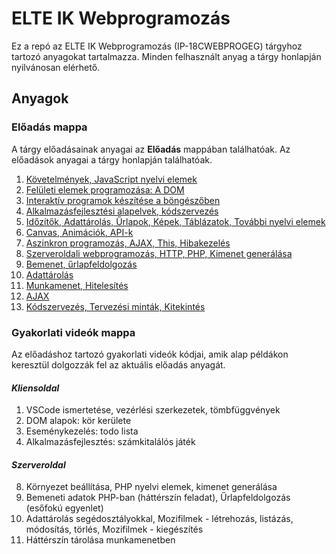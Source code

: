 # ELTE IK Webprogramozás

Ez a repó az ELTE IK Webprogramozás (IP-18CWEBPROGEG) tárgyhoz tartozó anyagokat tartalmazza. Minden felhasznált anyag a tárgy honlapján nyilvánosan elérhető.

## Anyagok
### Előadás mappa
A tárgy előadásainak anyagai az **Előadás** mappában találhatóak. Az előadások anyagai a tárgy honlapján találhatóak.
1. [Követelmények, JavaScript nyelvi elemek](http://webprogramozas.inf.elte.hu/webprog/lectures/01/#/)
2. [Felületi elemek programozása: A DOM](http://webprogramozas.inf.elte.hu/webprog/lectures/02/#/)
3. [Interaktív programok készítése a böngészőben](http://webprogramozas.inf.elte.hu/webprog/lectures/03/#/)
4. [Alkalmazásfejlesztési alapelvek, kódszervezés](http://webprogramozas.inf.elte.hu/webprog/lectures/04/#/)
5. [Időzítők, Adattárolás, Űrlapok, Képek, Táblázatok, További nyelvi elemek](http://webprogramozas.inf.elte.hu/webprog/lectures/05/#/)
6. [Canvas, Animációk, API-k](http://webprogramozas.inf.elte.hu/webprog/lectures/06/#/)
7. [Aszinkron programozás, AJAX, This, Hibakezelés](http://webprogramozas.inf.elte.hu/webprog/lectures/07/#/)
8. [Szerveroldali webprogramozás, HTTP, PHP, Kimenet generálása](http://webprogramozas.inf.elte.hu/webprog/lectures/08/#/)
9. [Bemenet, űrlapfeldolgozás](http://webprogramozas.inf.elte.hu/webprog/lectures/09/#/)
10. [Adattárolás](http://webprogramozas.inf.elte.hu/webprog/lectures/10/#/)
11. [Munkamenet, Hitelesítés](http://webprogramozas.inf.elte.hu/webprog/lectures/11/#/)
12. [AJAX](http://webprogramozas.inf.elte.hu/webprog/lectures/12/#/)
13. [Kódszervezés, Tervezési minták, Kitekintés](http://webprogramozas.inf.elte.hu/webprog/lectures/13/#/)

### Gyakorlati videók mappa
Az előadáshoz tartozó gyakorlati videók kódjai, amik alap példákon keresztül dolgozzák fel az aktuális előadás anyagát.

#### *Kliensoldal*
1. VSCode ismertetése, vezérlési szerkezetek, tömbfüggvények
2. DOM alapok: kör kerülete
3. Eseménykezelés: todo lista
4. Alkalmazásfejlesztés: számkitalálós játék

#### *Szerveroldal*
<ol start=8>
<li>Környezet beállítása, PHP nyelvi elemek, kimenet generálása
<li> Bemeneti adatok PHP-ban (háttérszín feladat), Űrlapfeldolgozás (esőfokú egyenlet)
<li> Adattárolás segédosztályokkal, Mozifilmek - létrehozás, listázás, módosítás, törlés, Mozifilmek - kiegészítés
<li>Háttérszín tárolása munkamenetben